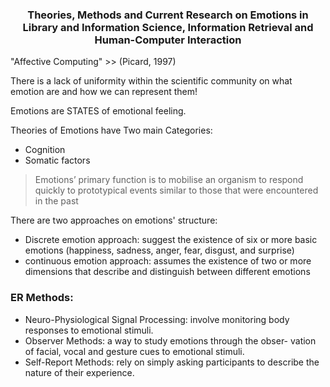 <h3 align="center"> Theories, Methods and Current Research on Emotions in Library and Information Science, Information Retrieval and Human-Computer Interaction </h3>


"Affective Computing" >> (Picard, 1997)

There is a lack of uniformity within the scientific community on what emotion are and how we can represent them!

Emotions are STATES of emotional feeling.

Theories of Emotions have Two main Categories:
- Cognition
- Somatic factors


> Emotions’ primary function is to mobilise an organism to respond quickly to prototypical events similar to those that were encountered in the past


There are two approaches on emotions' structure:
- Discrete emotion approach: suggest the existence of six or more basic emotions (happiness, sadness, anger, fear, disgust, and surprise)
- continuous emotion approach:  assumes the existence of two or more dimensions that describe and distinguish between different emotions


### ER Methods:
- Neuro-Physiological Signal Processing: involve monitoring body responses to emotional stimuli.
- Observer Methods: a way to study emotions through the obser- vation of facial, vocal and gesture cues to emotional stimuli.
- Self-Report Methods: rely on simply asking participants to describe the nature of their experience.
